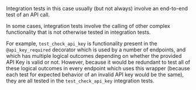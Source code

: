 Integration tests in this case usually (but not always) involve an end-to-end test of an API call.

In some cases, integration tests involve the calling of other complex functionality that is not otherwise tested in integration tests.

For example, `test_check_api_key` is functionality present in the `@api_key_required` decorator which is used by a number of endpoints, and which has multiple logical outcomes depending on whether the provided API Key is valid or not. However, because it would be redundant to test all of these logical outcomes in every endpoint which uses this wrapper (because each test for expected behavior of an invalid API key would be the same), they are all tested in the `test_check_api_key` integration tests.